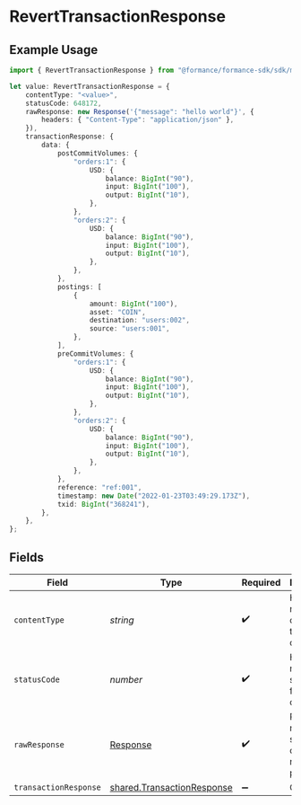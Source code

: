# RevertTransactionResponse

## Example Usage

```typescript
import { RevertTransactionResponse } from "@formance/formance-sdk/sdk/models/operations";

let value: RevertTransactionResponse = {
    contentType: "<value>",
    statusCode: 648172,
    rawResponse: new Response('{"message": "hello world"}', {
        headers: { "Content-Type": "application/json" },
    }),
    transactionResponse: {
        data: {
            postCommitVolumes: {
                "orders:1": {
                    USD: {
                        balance: BigInt("90"),
                        input: BigInt("100"),
                        output: BigInt("10"),
                    },
                },
                "orders:2": {
                    USD: {
                        balance: BigInt("90"),
                        input: BigInt("100"),
                        output: BigInt("10"),
                    },
                },
            },
            postings: [
                {
                    amount: BigInt("100"),
                    asset: "COIN",
                    destination: "users:002",
                    source: "users:001",
                },
            ],
            preCommitVolumes: {
                "orders:1": {
                    USD: {
                        balance: BigInt("90"),
                        input: BigInt("100"),
                        output: BigInt("10"),
                    },
                },
                "orders:2": {
                    USD: {
                        balance: BigInt("90"),
                        input: BigInt("100"),
                        output: BigInt("10"),
                    },
                },
            },
            reference: "ref:001",
            timestamp: new Date("2022-01-23T03:49:29.173Z"),
            txid: BigInt("368241"),
        },
    },
};
```

## Fields

| Field                                                                           | Type                                                                            | Required                                                                        | Description                                                                     |
| ------------------------------------------------------------------------------- | ------------------------------------------------------------------------------- | ------------------------------------------------------------------------------- | ------------------------------------------------------------------------------- |
| `contentType`                                                                   | *string*                                                                        | :heavy_check_mark:                                                              | HTTP response content type for this operation                                   |
| `statusCode`                                                                    | *number*                                                                        | :heavy_check_mark:                                                              | HTTP response status code for this operation                                    |
| `rawResponse`                                                                   | [Response](https://developer.mozilla.org/en-US/docs/Web/API/Response)           | :heavy_check_mark:                                                              | Raw HTTP response; suitable for custom response parsing                         |
| `transactionResponse`                                                           | [shared.TransactionResponse](../../../sdk/models/shared/transactionresponse.md) | :heavy_minus_sign:                                                              | OK                                                                              |
